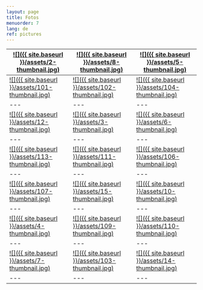 ```yaml
---
layout: page
title: Fotos
menuorder: 7
lang: de
ref: pictures
---
```

| <a href="/assets/2.jpg">![]({{ site.baseurl }}/assets/2-thumbnail.jpg)</a>  | <a href="/assets/8.jpg"> ![]({{ site.baseurl }}/assets/8-thumbnail.jpg) </a> | <a href="/assets/5.jpg">  ![]({{ site.baseurl }}/assets/5-thumbnail.jpg) </a> | 
| --- | --- | --- |
| <a href="/assets/101.jpg">![]({{ site.baseurl }}/assets/101-thumbnail.jpg) </a> | <a href="/assets/102.jpg"> ![]({{ site.baseurl }}/assets/102-thumbnail.jpg) </a> | <a href="/assets/104.jpg">  ![]({{ site.baseurl }}/assets/104-thumbnail.jpg) </a> | 
| --- | --- | --- | 
| <a href="/assets/12.jpg">![]({{ site.baseurl }}/assets/12-thumbnail.jpg) </a> | <a href="/assets/3.jpg"> ![]({{ site.baseurl }}/assets/3-thumbnail.jpg) </a> | <a href="/assets/6.jpg">  ![]({{ site.baseurl }}/assets/6-thumbnail.jpg) </a> | 
| --- | --- | --- | 
| <a href="/assets/113.jpg">![]({{ site.baseurl }}/assets/113-thumbnail.jpg) </a> | <a href="/assets/111.jpg"> ![]({{ site.baseurl }}/assets/111-thumbnail.jpg) </a> | <a href="/assets/106.jpg">  ![]({{ site.baseurl }}/assets/106-thumbnail.jpg) </a> | 
| --- | --- | --- | 
| <a href="/assets/107.jpg">![]({{ site.baseurl }}/assets/107-thumbnail.jpg) </a> | <a href="/assets/15.jpg"> ![]({{ site.baseurl }}/assets/15-thumbnail.jpg) </a> | <a href="/assets/10.jpg">  ![]({{ site.baseurl }}/assets/10-thumbnail.jpg) </a> | 
| --- | --- | --- | 
| <a href="/assets/4.jpg">![]({{ site.baseurl }}/assets/4-thumbnail.jpg) </a> | <a href="/assets/109.jpg"> ![]({{ site.baseurl }}/assets/109-thumbnail.jpg) </a> | <a href="/assets/110.jpg">  ![]({{ site.baseurl }}/assets/110-thumbnail.jpg) </a> | 
| --- | --- | --- | 
| <a href="/assets/7.jpg">![]({{ site.baseurl }}/assets/7-thumbnail.jpg) </a> | <a href="/assets/103.jpg"> ![]({{ site.baseurl }}/assets/103-thumbnail.jpg) </a> | <a href="/assets/14.jpg">  ![]({{ site.baseurl }}/assets/14-thumbnail.jpg) </a> | 
| --- | --- | --- | 

